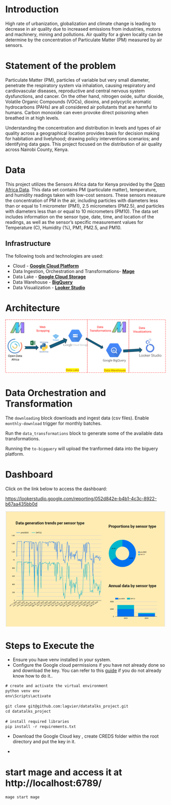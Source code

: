 # Introduction

High rate of urbanization, globalization and climate change is leading to decrease in air quality due to increased emissions from industries, motors and machinery, mining and pollutions. Air quality for a given locality can be determine by the concentration of Particulate Matter (PM) measured by air sensors.

# Statement of the problem

Particulate Matter (PM), particles of variable but very small diameter, penetrate the respiratory system via inhalation, causing respiratory and cardiovascular diseases, reproductive and central nervous system dysfunctions, and cancer. On the other hand, nitrogen oxide, sulfur dioxide, Volatile Organic Compounds (VOCs), dioxins, and polycyclic aromatic hydrocarbons (PAHs) are all considered air pollutants that are harmful to humans. Carbon monoxide can even provoke direct poisoning when breathed in at high levels.

Understanding the concentration and distribution in levels and types of air quality across a geographical location provides basis for decision making for habitation and livelyhood; drawing policy interventions scenarios; and identifying data gaps. This project focused on the distribution of air quality across Nairobi County, Kenya.

# Data 

This project utilizes the Sensors Africa data for Kenya provided by the [Open Africa Data](https://open.africa/). This data set contains PM (particulate matter), temperature, and humidity readings taken with low-cost sensors. These sensors measure the concentration of PM in the air, including particles with diameters less than or equal to 1 micrometer (PM1), 2.5 micrometers (PM2.5), and particles with diameters less than or equal to 10 micrometers (PM10). The data set includes information on the sensor type, date, time, and location of the readings, as well as the sensor’s specific measurement values for Temperature (C), Humidity (%), PM1, PM2.5, and PM10. 

## Infrastructure

The following tools and technologies are used:
- Cloud - [**Google Cloud Platform**](https://cloud.google.com)
- Data Ingestion, Orchestration and Transformations- [**Mage**](https://docs.mage.ai/introduction/overview)
- Data Lake - [**Google Cloud Storage**](https://cloud.google.com/storage)
- Data Warehouse - [**BigQuery**](https://cloud.google.com/bigquery)
- Data Visualization - [**Looker Studio**](https://lookerstudio.google.com)


# Architecture
![workflow](workflow.png)

# Data Orchestration and Transformation

The `downloading` block downloads and ingest data (csv files). Enable `monthly-download` trigger for monthly batches.

Run the `data_transformations` block to generate some of the available data transformations.

Running the `to-bigquery` will upload the tranformed data into the biguery platform.

# Dashboard
 
Click on the link below to access the dashboard:

https://lookerstudio.google.com/reporting/052d842e-b4b1-4c3c-8922-b67aa435bb0d

![dashboard output](Trends_and_comparative_data_collection_by_air-quality_sensors.png)


# Steps to Execute the 

- Ensure you have venv installed in your system.
- Configure the Google cloud permissions if you have not already done so and download the key. You can refer to this [guide]() if you do not already know how to do it..

```
# create and activate the virtual environment
python venv env
env\Scripts\activate

git clone git@github.com:lagvier/datatalks_project.git
cd datatalks_project

# install required libraries
pip install -r requirements.txt

```
- Download the Google Cloud key , create CREDS folder within the root directory and put the key in it.

- 

# start mage and access it at http://localhost:6789/
```
mage start mage 
```


